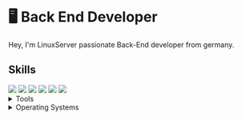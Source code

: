 # 🖥 Back End Developer

Hey, I'm LinuxServer passionate Back-End developer from germany.

## Skills
<img src="https://img.shields.io/badge/JAVA%20-BF6101" />  
<img src="https://img.shields.io/badge/HTML5-ff7851" /> <img src="https://img.shields.io/badge/CSS3-44b2fb" /> 
<img src="https://img.shields.io/badge/JavaScript -ffc742" /> <img src="https://img.shields.io/badge/Bootstrap -563d7c" />
<img src="https://img.shields.io/badge/SCSS -FF0000" /> 

<br>
<details>
	<summary>Tools</summary>
	<ul>
    <li>Visual Studio Code</li>
		<li>Visual Studio IDE</li>
		<li>IntelliJ IDEA</li>
		<li>CLion</li>
    <li>PyCharm</li>
    <li>Android Studio</li>
    <li>Eclipse</li>
    </ul>

</details>

<details>
	<summary>Operating Systems</summary>
	<ul>
		<li>Windows</li>
    <li>Windows Server</li>
    <li>Debian</li>
    <li>Ubuntu</li>
    <li>Kali Linux</li>
    <li>Tails</li>
	</ul>
</details>
